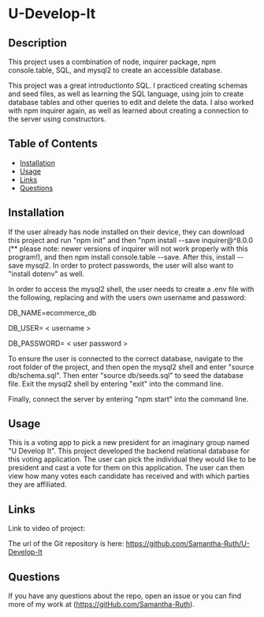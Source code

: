 # U-Develop-It

## Description

This project uses a combination of node, inquirer package, npm console.table, SQL, and mysql2 to create an accessible database.

This project was a great introductionto SQL.  I practiced creating schemas and seed files, as well as learning the SQL language, using join to create database tables and other queries to edit and delete the data.  I also worked with npm inquirer again, as well as learned about creating a connection to the server using constructors.  


## Table of Contents

* [Installation](#installation)
* [Usage](#usage)
* [Links](#links)
* [Questions](#questions)

## Installation

If the user already has node installed on their device, they can download this project and run "npm init" and then "npm install --save inquirer@^8.0.0 (** please note: newer versions of inquirer will not work properly with this program!), and then npm install console.table --save.  After this, install --save mysql2. In order to protect passwords, the user will also want to "install dotenv" as well. 

In order to access the mysql2 shell,  the user needs to create a .env file with the following, replacing <username> and <user password> with the users own username and password: 
  
DB_NAME=ecommerce_db

DB_USER= < username >

DB_PASSWORD= < user password >


To ensure the user is connected to the correct database, navigate to the root folder of the project, and then open the mysql2 shell and enter "source db/schema.sql".  Then enter "source db/seeds.sql" to seed the database file. Exit the mysql2 shell by entering "exit" into the command line.

Finally, connect the server by entering "npm start" into the command line.

## Usage

This is a voting app to pick a new president for an imaginary group named "U Develop It".  This project developed the backend relational database for this voting application.  The user can pick the individual they would like to be president and cast a vote for them on this application.  The user can then view how many votes each candidate has received and with which parties they are affiliated. 

## Links


Link to video of project:


The url of the Git repository is here: https://github.com/Samantha-Ruth/U-Develop-It


## Questions

If you have any questions about the repo, open an issue or you can find more of my work at (https://gitHub.com/Samantha-Ruth).


